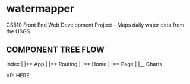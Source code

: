 # watermapper

CS510 Front End Web Development Project - Maps daily water data from the USGS

## COMPONENT TREE FLOW

Index
|
|**
App
|
|** Routing
|
|** Home
|
|** Page
|
|\_\_ Charts

API HERE
